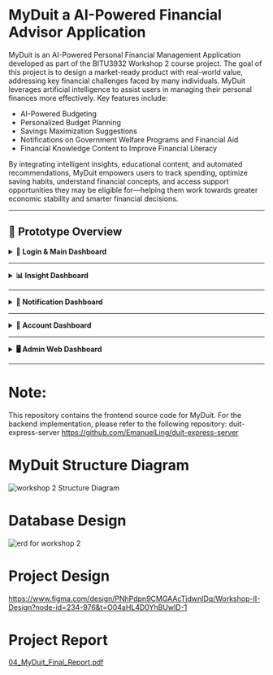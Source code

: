 # MyDuit a AI-Powered Financial Advisor Application
MyDuit is an AI-Powered Personal Financial Management Application developed as part of the BITU3932 Workshop 2 course project. The goal of this project is to design a market-ready product with real-world value, addressing key financial challenges faced by many individuals.
MyDuit leverages artificial intelligence to assist users in managing their personal finances more effectively. Key features include:

- AI-Powered Budgeting
- Personalized Budget Planning
- Savings Maximization Suggestions
- Notifications on Government Welfare Programs and Financial Aid
- Financial Knowledge Content to Improve Financial Literacy

By integrating intelligent insights, educational content, and automated recommendations, MyDuit empowers users to track spending, optimize saving habits, understand financial concepts, and access support opportunities they may be eligible for—helping them work towards greater economic stability and smarter financial decisions.

---

## 🚀 Prototype Overview

<details>
<summary><b>🔑 Login & Main Dashboard</b></summary>

| Login Screen | Main Dashboard |
|--------------|----------------|
| <img src="https://github.com/user-attachments/assets/292d194c-c204-4836-a30b-7410cfc21ee1" width="250"/> | <img src="https://github.com/user-attachments/assets/9820d9aa-7c51-451b-93e4-e407f24168c0" width="250"/> |

- Secure login/registration  
- Personalized greeting & balance visibility toggle  
- Latest transactions with category & timestamp  

</details>

---

<details>
<summary><b>📊 Insight Dashboard</b></summary>

| Budgets & Transactions | Spending Visualization |
|------------------------|------------------------|
| <img src="https://github.com/user-attachments/assets/aaf4441c-37a0-4c46-b6db-73cb66971900" width="250"/> | src="https://github.com/user-attachments/assets/d1ef0e1e-4297-4923-81ad-f168a01b72a8" width="250"/> |

- Manual & AI-generated budgets  
- View by latest transaction or spending category  
- Interactive pie charts showing spending patterns  

---

| AI Savings Suggestions | Budget vs Actual Spending |
|------------------------|---------------------------|
| <img src="https://github.com/user-attachments/assets/56fa6a75-fc64-419b-8fe3-c0e3452ab30e" width="250"/> | <img src="https://github.com/user-attachments/assets/c9bd2365-7554-4a5d-8602-58c3549bf105" width="250"/> |

- Gemini-powered savings tips based on behaviour  
- Compare planned vs actual expenses  

</details>

---

<details>
<summary><b>🔔 Notification Dashboard</b></summary>

| Notification List | Detailed View |
|-------------------|--------------|
| <img src="https://github.com/user-attachments/assets/eed897a7-0ecc-4eb3-8638-00c694961089" width="250"/> | <img width="402" height="850" alt="image" src="https://github.com/user-attachments/assets/a7fac111-ecc5-42e5-8344-715ed2b09d75" width="250"/>
 |

- **Green:** Govt programs & welfare alerts  
- **Blue:** Financial literacy & scam warnings  
- **Red:** Overspending or budget limit alerts  

</details>

---

<details>
<summary><b>👤 Account Dashboard</b></summary>

<img src="https://github.com/user-attachments/assets/16fde668-5bf4-4955-bc6f-0f61d25dc53f" width="250"/>

- Edit personal details  
- Change password & update email  
- Light/dark mode toggle  
- Secure logout  

</details>

---

<details>
<summary><b>🖥 Admin Web Dashboard</b></summary>

| Admin Content List | Edit Post |
|--------------------|-----------|
| <img src="https://github.com/user-attachments/assets/42dcccb3-8735-428a-9132-a1aa7b7d2310" width="400"/> | <img src="https://github.com/user-attachments/assets/950cf617-eb8f-4fd7-8933-70f8b7060846" width="400"/> |

- CRUD for notifications & financial tips  
- Categorization & image uploads  
- Real-time updates to user app  

</details>

---
# Note: 
This repository contains the frontend source code for MyDuit. For the backend implementation, please refer to the following repository: duit-express-server
https://github.com/EmanuelLing/duit-express-server

# MyDuit Structure Diagram
![workshop 2 Structure Diagram](https://github.com/user-attachments/assets/26936665-d854-42f3-884b-554ccbb52ed9)

# Database Design
![erd for workshop 2](https://github.com/user-attachments/assets/3e16e3b8-8825-4182-8c1e-7756f712d661)

# Project Design
https://www.figma.com/design/PNhPdpn9CMGAAcTjdwnIDq/Workshop-II-Design?node-id=234-976&t=O04aHL4D0YhBUwID-1


# Project Report
[04_MyDuit_Final_Report.pdf](https://github.com/user-attachments/files/20271992/04_MyDuit_Final_Report.pdf)

